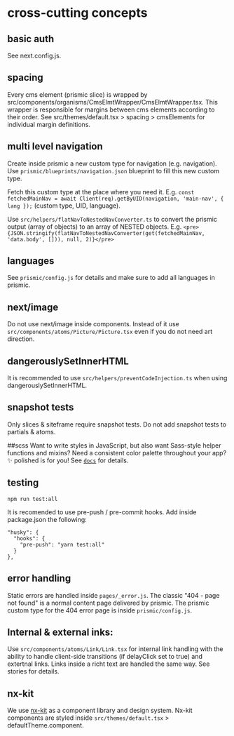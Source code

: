 # cross-cutting concepts
## basic auth
See next.config.js.

## spacing
Every cms element (prismic slice) is wrapped by src/components/organisms/CmsElmtWrapper/CmsElmtWrapper.tsx.
This wrapper is responsible for margins between cms elements according to their order.
See src/themes/default.tsx > spacing > cmsElements for individual margin definitions.

## multi level navigation
Create inside prismic a new custom type for navigation (e.g. navigation).
Use ```prismic/blueprints/navigation.json``` blueprint to fill this new custom type.

Fetch this custom type at the place where you need it.
E.g. ```const fetchedMainNav = await Client(req).getByUID(navigation, 'main-nav', { lang });``` (custom type, UID, language).

Use ```src/helpers/flatNavToNestedNavConverter.ts``` to convert the prismic output (array of objects) to an array of NESTED objects.
E.g. ```<pre>{JSON.stringify(flatNavToNestedNavConverter(get(fetchedMainNav, 'data.body', [])), null, 2)}</pre>```

## languages
See ```prismic/config.js``` for details and make sure to add all languages in prismic.

## next/image
Do not use next/image inside components. Instead of it use ```src/components/atoms/Picture/Picture.tsx``` even if you do not need art direction.

## dangerouslySetInnerHTML
It is recommended to use ```src/helpers/preventCodeInjection.ts``` when using dangerouslySetInnerHTML.

## snapshot tests
Only slices & siteframe require snapshot tests. Do not add snapshot tests to partials & atoms.

##scss
Want to write styles in JavaScript, but also want Sass-style helper functions and mixins? Need a consistent color palette throughout your app? ✨ polished is for you!
See [`docs`](https://polished.js.org/docs/) for details.

## testing
```npm run test:all```

It is recomended to use pre-push / pre-commit hooks. Add inside package.json the following:
```
"husky": {
  "hooks": {
    "pre-push": "yarn test:all"
  }
},
````

## error handling
Static errors are handled inside ```pages/_error.js```. The classic "404 - page not found" is a normal content page delivered by prismic.
The prismic custom type for the 404 error page is inside ```prismic/config.js```.

## Internal & external inks:
Use ```src/components/atoms/Link/Link.tsx``` for internal link handling with the ability to handle client-side transitions (if delayClick set to true) and extertnal links.
Links inside a richt text are handled the same way. See stories for details.

## nx-kit
We use [nx-kit](./docs/https://github.com/nexumAG/nx-kit) as a component library and design system.
Nx-kit components are styled inside ```src/themes/default.tsx``` > defaultTheme.component.
